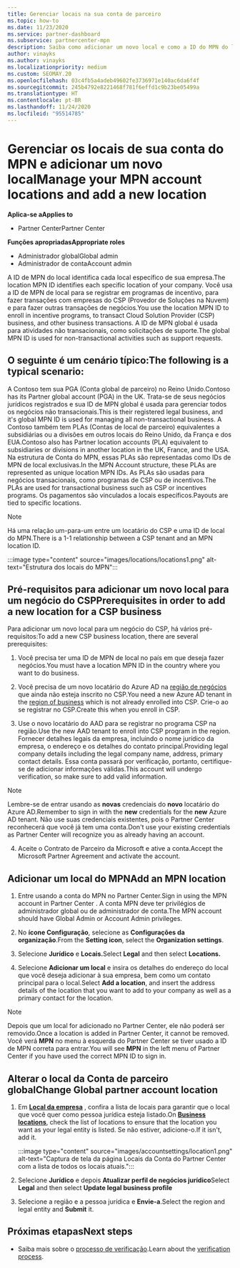 ```yaml
---
title: Gerenciar locais na sua conta de parceiro
ms.topic: how-to
ms.date: 11/23/2020
ms.service: partner-dashboard
ms.subservice: partnercenter-mpn
description: Saiba como adicionar um novo local e como a ID do MPN do local é usada em programas de incentivo, negócios do CSP, assinaturas e outras transações.
author: vinayks
ms.author: vinayks
ms.localizationpriority: medium
ms.custom: SEOMAY.20
ms.openlocfilehash: 03c4fb5a4adeb49602fe3736971e140ac6da6f4f
ms.sourcegitcommit: 245b4792e8221468f781f6effd1c9b23be05499a
ms.translationtype: HT
ms.contentlocale: pt-BR
ms.lasthandoff: 11/24/2020
ms.locfileid: "95514785"
---
```

# <a name="manage-your-mpn-account-locations-and-add-a-new-location"></a><span data-ttu-id="01bf0-103">Gerenciar os locais de sua conta do MPN e adicionar um novo local</span><span class="sxs-lookup"><span data-stu-id="01bf0-103">Manage your MPN account locations and add a new location</span></span>

<span data-ttu-id="01bf0-104">**Aplica-se a**</span><span class="sxs-lookup"><span data-stu-id="01bf0-104">**Applies to**</span></span>

- <span data-ttu-id="01bf0-105">Partner Center</span><span class="sxs-lookup"><span data-stu-id="01bf0-105">Partner Center</span></span>

<span data-ttu-id="01bf0-106">**Funções apropriadas**</span><span class="sxs-lookup"><span data-stu-id="01bf0-106">**Appropriate roles**</span></span>

- <span data-ttu-id="01bf0-107">Administrador global</span><span class="sxs-lookup"><span data-stu-id="01bf0-107">Global admin</span></span>
- <span data-ttu-id="01bf0-108">Administrador de conta</span><span class="sxs-lookup"><span data-stu-id="01bf0-108">Account admin</span></span>

<span data-ttu-id="01bf0-109">A ID de MPN do local identifica cada local específico de sua empresa.</span><span class="sxs-lookup"><span data-stu-id="01bf0-109">The location MPN ID identifies each specific location of your company.</span></span> <span data-ttu-id="01bf0-110">Você usa a ID de MPN de local para se registrar em programas de incentivo, para fazer transações com empresas do CSP (Provedor de Soluções na Nuvem) e para fazer outras transações de negócios.</span><span class="sxs-lookup"><span data-stu-id="01bf0-110">You use the location MPN ID to enroll in incentive programs, to transact Cloud Solution Provider (CSP) business, and other business transactions.</span></span> <span data-ttu-id="01bf0-111">A ID de MPN global é usada para atividades não transacionais, como solicitações de suporte.</span><span class="sxs-lookup"><span data-stu-id="01bf0-111">The global MPN ID is used for non-transactional activities such as support requests.</span></span>

## <a name="the-following-is-a-typical-scenario"></a><span data-ttu-id="01bf0-112">O seguinte é um cenário típico:</span><span class="sxs-lookup"><span data-stu-id="01bf0-112">The following is a typical scenario:</span></span>

<span data-ttu-id="01bf0-113">A Contoso tem sua PGA (Conta global de parceiro) no Reino Unido.</span><span class="sxs-lookup"><span data-stu-id="01bf0-113">Contoso has its Partner global account (PGA) in the UK.</span></span> <span data-ttu-id="01bf0-114">Trata-se de seus negócios jurídicos registrados e sua ID de MPN global é usada para gerenciar todos os negócios não transacionais.</span><span class="sxs-lookup"><span data-stu-id="01bf0-114">This is their registered legal business, and it's global MPN ID is used for managing all non-transactional business.</span></span> <span data-ttu-id="01bf0-115">A Contoso também tem PLAs (Contas de local de parceiro) equivalentes a subsidiárias ou a divisões em outros locais do Reino Unido, da França e dos EUA.</span><span class="sxs-lookup"><span data-stu-id="01bf0-115">Contoso also has Partner location accounts (PLA) equivalent to subsidiaries or divisions in another location in the UK, France, and the USA.</span></span> <span data-ttu-id="01bf0-116">Na estrutura de Conta do MPN, essas PLAs são representadas como IDs de MPN de local exclusivas.</span><span class="sxs-lookup"><span data-stu-id="01bf0-116">In the MPN Account structure, these PLAs are represented as unique location MPN IDs.</span></span> <span data-ttu-id="01bf0-117">As PLAs são usadas para negócios transacionais, como programas de CSP ou de incentivos.</span><span class="sxs-lookup"><span data-stu-id="01bf0-117">The PLAs are used for transactional business such as CSP or incentives programs.</span></span> <span data-ttu-id="01bf0-118">Os pagamentos são vinculados a locais específicos.</span><span class="sxs-lookup"><span data-stu-id="01bf0-118">Payouts are tied to specific locations.</span></span> 

>[!NOTE]
><span data-ttu-id="01bf0-119">Há uma relação um-para-um entre um locatário do CSP e uma ID de local do MPN.</span><span class="sxs-lookup"><span data-stu-id="01bf0-119">There is a 1-1 relationship between a CSP tenant and an MPN location ID.</span></span>

:::image type="content" source="images/locations/locations1.png" alt-text="Estrutura dos locais do MPN":::

## <a name="prerequisites-in-order-to-add-a-new-location-for-a-csp-business"></a><span data-ttu-id="01bf0-121">Pré-requisitos para adicionar um novo local para um negócio do CSP</span><span class="sxs-lookup"><span data-stu-id="01bf0-121">Prerequisites in order to add a new location for a CSP business</span></span>

<span data-ttu-id="01bf0-122">Para adicionar um novo local para um negócio do CSP, há vários pré-requisitos:</span><span class="sxs-lookup"><span data-stu-id="01bf0-122">To add a new CSP business location, there are several prerequisites:</span></span>

1. <span data-ttu-id="01bf0-123">Você precisa ter uma ID de MPN de local no país em que deseja fazer negócios.</span><span class="sxs-lookup"><span data-stu-id="01bf0-123">You must have a location MPN ID in the country where you want to do business.</span></span>

1. <span data-ttu-id="01bf0-124">Você precisa de um novo locatário do Azure AD na [região de negócios](regional-authorization-overview.md) que ainda não esteja inscrito no CSP.</span><span class="sxs-lookup"><span data-stu-id="01bf0-124">You need a new Azure AD tenant in the [region of business](regional-authorization-overview.md) which is not already enrolled into CSP.</span></span> <span data-ttu-id="01bf0-125">Crie-o ao se registrar no CSP.</span><span class="sxs-lookup"><span data-stu-id="01bf0-125">Create this when you enroll in CSP.</span></span>
 
3. <span data-ttu-id="01bf0-126">Use o novo locatário do AAD para se registrar no programa CSP na região.</span><span class="sxs-lookup"><span data-stu-id="01bf0-126">Use the new AAD tenant to enroll into CSP program in the region.</span></span>
<span data-ttu-id="01bf0-127">Fornecer detalhes legais da empresa, incluindo o nome jurídico da empresa, o endereço e os detalhes do contato principal.</span><span class="sxs-lookup"><span data-stu-id="01bf0-127">Providing legal company details including the legal company name, address, primary contact details.</span></span> <span data-ttu-id="01bf0-128">Essa conta passará por verificação, portanto, certifique-se de adicionar informações válidas.</span><span class="sxs-lookup"><span data-stu-id="01bf0-128">This account will undergo verification, so make sure to add valid information.</span></span>

>[!NOTE] 
 ><span data-ttu-id="01bf0-129">Lembre-se de entrar usando as **novas** credenciais do **novo** locatário do Azure AD.</span><span class="sxs-lookup"><span data-stu-id="01bf0-129">Remember to sign in with the **new** credentials for the **new** Azure AD tenant.</span></span> <span data-ttu-id="01bf0-130">Não use suas credenciais existentes, pois o Partner Center reconhecerá que você já tem uma conta.</span><span class="sxs-lookup"><span data-stu-id="01bf0-130">Don't use your existing credentials as Partner Center will recognize you as already having an account.</span></span>

4. <span data-ttu-id="01bf0-131">Aceite o Contrato de Parceiro da Microsoft e ative a conta.</span><span class="sxs-lookup"><span data-stu-id="01bf0-131">Accept the Microsoft Partner Agreement and activate the account.</span></span>

## <a name="add-an-mpn-location"></a><span data-ttu-id="01bf0-132">Adicionar um local do MPN</span><span class="sxs-lookup"><span data-stu-id="01bf0-132">Add an MPN location</span></span>

1. <span data-ttu-id="01bf0-133">Entre usando a conta do MPN no Partner Center.</span><span class="sxs-lookup"><span data-stu-id="01bf0-133">Sign in using the MPN account in Partner Center .</span></span> <span data-ttu-id="01bf0-134">A conta MPN deve ter privilégios de administrador global ou de administrador de conta.</span><span class="sxs-lookup"><span data-stu-id="01bf0-134">The MPN account should have Global Admin or Account Admin privileges.</span></span> 

1. <span data-ttu-id="01bf0-135">No **ícone Configuração**, selecione as **Configurações da organização**.</span><span class="sxs-lookup"><span data-stu-id="01bf0-135">From the **Setting icon**, select the **Organization settings**.</span></span>

2. <span data-ttu-id="01bf0-136">Selecione **Jurídico** e **Locais.**</span><span class="sxs-lookup"><span data-stu-id="01bf0-136">Select **Legal** and then select **Locations.**</span></span>

3. <span data-ttu-id="01bf0-137">Selecione **Adicionar um local** e insira os detalhes do endereço do local que você deseja adicionar à sua empresa, bem como um contato principal para o local.</span><span class="sxs-lookup"><span data-stu-id="01bf0-137">Select **Add a location**, and insert the address details of the location that you want to add to your company as well as a primary contact for the location.</span></span>

> [!NOTE]
> <span data-ttu-id="01bf0-138">Depois que um local for adicionado no Partner Center, ele não poderá ser removido.</span><span class="sxs-lookup"><span data-stu-id="01bf0-138">Once a location is added in Partner Center, it cannot be removed.</span></span> <span data-ttu-id="01bf0-139">Você verá **MPN** no menu à esquerda do Partner Center se tiver usado a ID de MPN correta para entrar.</span><span class="sxs-lookup"><span data-stu-id="01bf0-139">You will see **MPN** in the left menu of Partner Center if you have used the correct MPN ID to sign in.</span></span>

## <a name="change-global-partner-account-location"></a><span data-ttu-id="01bf0-140">Alterar o local da Conta de parceiro global</span><span class="sxs-lookup"><span data-stu-id="01bf0-140">Change Global partner account location</span></span>

1. <span data-ttu-id="01bf0-141">Em **[Local da empresa](https://partner.microsoft.com/dashboard/account/v3/organization/legalinfo#mpn)** , confira a lista de locais para garantir que o local que você quer como pessoa jurídica esteja listado.</span><span class="sxs-lookup"><span data-stu-id="01bf0-141">On **[Business locations](https://partner.microsoft.com/dashboard/account/v3/organization/legalinfo#mpn)**, check the list of locations to ensure that the location you want as your legal entity is listed.</span></span> <span data-ttu-id="01bf0-142">Se não estiver, adicione-o.</span><span class="sxs-lookup"><span data-stu-id="01bf0-142">If it isn't, add it.</span></span>

   :::image type="content" source="images/accountsettings/location1.png" alt-text="Captura de tela da página Locais da Conta do Partner Center com a lista de todos os locais atuais.":::

2. <span data-ttu-id="01bf0-144">Selecione **Jurídico** e depois **Atualizar perfil de negócios jurídico**</span><span class="sxs-lookup"><span data-stu-id="01bf0-144">Select **Legal** and then select **Update legal business profile**</span></span>
  
3. <span data-ttu-id="01bf0-145">Selecione a região e a pessoa jurídica e **Envie-a**.</span><span class="sxs-lookup"><span data-stu-id="01bf0-145">Select the region and legal entity and **Submit** it.</span></span>

  
## <a name="next-steps"></a><span data-ttu-id="01bf0-146">Próximas etapas</span><span class="sxs-lookup"><span data-stu-id="01bf0-146">Next steps</span></span>

- <span data-ttu-id="01bf0-147">Saiba mais sobre o [processo de verificação](verification-responses.md).</span><span class="sxs-lookup"><span data-stu-id="01bf0-147">Learn about the [verification process](verification-responses.md).</span></span>
